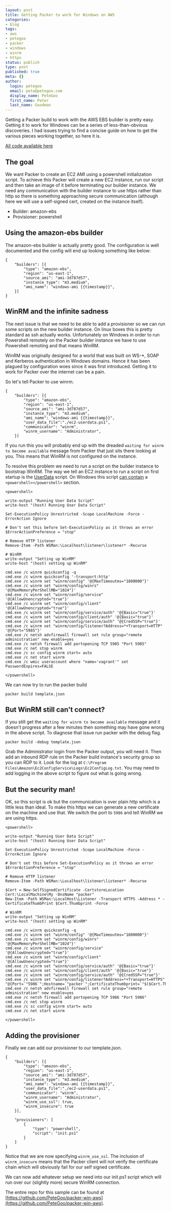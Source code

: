 ```yaml
---
layout: post
title: Getting Packer to work for Windows on AWS
categories:
- blog
tags:
- aws
- petegoo
- packer
- windows
- winrm
- https
status: publish
type: post
published: true
meta: {}
author:
  login: petegoo
  email: pete@petegoo.com
  display_name: PeteGoo
  first_name: Peter
  last_name: Goodman
---
```

Getting a Packer build to work with the AWS EBS builder is pretty easy. Getting it to work for Windows can be a series of less-than-obvious discoveries. I had issues trying to find a concise guide on how to get the various pieces working together, so here it is.

[All code available here](https://github.com/PeteGoo/packer-win-aws)

## The goal

We want Packer to create an EC2 AMI using a powershell initialization script. To achieve this Packer will create a new EC2 instance, run our script and then take an image of it before terminating our builder instance. We need any communication with the builder instance to use https rather than http so there is something approaching secure communication (although here we will use a self-signed cert, created on the instance itself).

* Builder: amazon-ebs
* Provisioner: powershell

## Using the amazon-ebs builder

The amazon-ebs builder is actually pretty good. The configuration is well documented and the config will end up looking something like below:

```
{
    "builders": [{
        "type": "amazon-ebs",
        "region": "us-east-1",
        "source_ami": "ami-3d787d57",
        "instance_type": "m3.medium",
        "ami_name": "windows-ami {{timestamp}}",
    }]
}
``` 

## WinRM and the infinite sadness

The next issue is that we need to be able to add a provisioner so we can run some scripts on the new builder instance. On linux boxes this is pretty standard as ssh actually works. Unfortunately on Windows in order to run Powershell remotely on the Packer builder instance we have to use Powershell remoting and that means WinRM. 

WinRM was originally designed for a world that was built on WS-*, SOAP and Kerberos authentication in Windows domains. Hence it has been plagued by configuration woes since it was first introduced. Getting it to work for Packer over the internet can be a pain.

So let's tell Packer to use winrm.

```
{
    "builders": [{
        "type": "amazon-ebs",
        "region": "us-east-1",
        "source_ami": "ami-3d787d57",
        "instance_type": "m3.medium",
        "ami_name": "windows-ami {{timestamp}}",
        "user_data_file":"./ec2-userdata.ps1",
        "communicator": "winrm",
        "winrm_username": "Administrator",
    }]
```

If you run this you will probably end up with the dreaded `waiting for winrm to become available` message from Packer that just sits there looking at you. This means that WinRM is not configured on the instance.

To resolve this problem we need to run a script on the builder instance to bootstrap WinRM. The way we tell an EC2 instance to run a script on first startup is the [UserData](http://docs.aws.amazon.com/AWSEC2/latest/UserGuide/ec2-instance-metadata.html#instancedata-add-user-data) script. On Windows this script [can contain](http://docs.aws.amazon.com/AWSEC2/latest/WindowsGuide/ec2-instance-metadata.html) a `<powershell></powershell>` section.


```
<powershell>

write-output "Running User Data Script"
write-host "(host) Running User Data Script"

Set-ExecutionPolicy Unrestricted -Scope LocalMachine -Force -ErrorAction Ignore

# Don't set this before Set-ExecutionPolicy as it throws an error
$ErrorActionPreference = "stop"

# Remove HTTP listener
Remove-Item -Path WSMan:\Localhost\listener\listener* -Recurse

# WinRM
write-output "Setting up WinRM"
write-host "(host) setting up WinRM"

cmd.exe /c winrm quickconfig -q
cmd.exe /c winrm quickconfig '-transport:http'
cmd.exe /c winrm set "winrm/config" '@{MaxTimeoutms="1800000"}'
cmd.exe /c winrm set "winrm/config/winrs" '@{MaxMemoryPerShellMB="1024"}'
cmd.exe /c winrm set "winrm/config/service" '@{AllowUnencrypted="true"}'
cmd.exe /c winrm set "winrm/config/client" '@{AllowUnencrypted="true"}'
cmd.exe /c winrm set "winrm/config/service/auth" '@{Basic="true"}'
cmd.exe /c winrm set "winrm/config/client/auth" '@{Basic="true"}'
cmd.exe /c winrm set "winrm/config/service/auth" '@{CredSSP="true"}'
cmd.exe /c winrm set "winrm/config/listener?Address=*+Transport=HTTP" '@{Port="5985"}'
cmd.exe /c netsh advfirewall firewall set rule group="remote administration" new enable=yes
cmd.exe /c netsh firewall add portopening TCP 5985 "Port 5985"
cmd.exe /c net stop winrm
cmd.exe /c sc config winrm start= auto
cmd.exe /c net start winrm
cmd.exe /c wmic useraccount where "name='vagrant'" set PasswordExpires=FALSE

</powershell>
```

We can now try to run the packer build

```
packer build template.json
```
 
## But WinRM still can't connect?

If you still get the `waiting for winrm to become available` message and it doesn't progress after a few minutes then something may have gone wrong in the above script. To diagnose that issue run packer with the debug flag.

```
packer build -debug template.json
``` 

Grab the Administrator login from the Packer output, you will need it. Then add an inbound RDP rule on the Packer build instance's security group so you can RDP to it. Look for the log at `C:\Program Files\Amazon\Ec2ConfigService\Logs\Ec2ConfigLog.txt`. You may need to add logging in the above script to figure out what is going wrong.

## But the security man! 

OK, so this script is ok but the communication is over plain http which is a little less than ideal. To make this https we can generate a new certificate on the machine and use that. We switch the port to `5986` and tell WinRM we are using https. 

``` 
<powershell>

write-output "Running User Data Script"
write-host "(host) Running User Data Script"

Set-ExecutionPolicy Unrestricted -Scope LocalMachine -Force -ErrorAction Ignore

# Don't set this before Set-ExecutionPolicy as it throws an error
$ErrorActionPreference = "stop"

# Remove HTTP listener
Remove-Item -Path WSMan:\Localhost\listener\listener* -Recurse

$Cert = New-SelfSignedCertificate -CertstoreLocation Cert:\LocalMachine\My -DnsName "packer"
New-Item -Path WSMan:\LocalHost\Listener -Transport HTTPS -Address * -CertificateThumbPrint $Cert.Thumbprint -Force

# WinRM
write-output "Setting up WinRM"
write-host "(host) setting up WinRM"

cmd.exe /c winrm quickconfig -q
cmd.exe /c winrm set "winrm/config" '@{MaxTimeoutms="1800000"}'
cmd.exe /c winrm set "winrm/config/winrs" '@{MaxMemoryPerShellMB="1024"}'
cmd.exe /c winrm set "winrm/config/service" '@{AllowUnencrypted="true"}'
cmd.exe /c winrm set "winrm/config/client" '@{AllowUnencrypted="true"}'
cmd.exe /c winrm set "winrm/config/service/auth" '@{Basic="true"}'
cmd.exe /c winrm set "winrm/config/client/auth" '@{Basic="true"}'
cmd.exe /c winrm set "winrm/config/service/auth" '@{CredSSP="true"}'
cmd.exe /c winrm set "winrm/config/listener?Address=*+Transport=HTTPS" "@{Port=`"5986`";Hostname=`"packer`";CertificateThumbprint=`"$($Cert.Thumbprint)`"}"
cmd.exe /c netsh advfirewall firewall set rule group="remote administration" new enable=yes
cmd.exe /c netsh firewall add portopening TCP 5986 "Port 5986"
cmd.exe /c net stop winrm
cmd.exe /c sc config winrm start= auto
cmd.exe /c net start winrm

</powershell>
```

## Adding the provisioner

Finally we can add our provisioner to our template.json.

```
{
    "builders": [{
        "type": "amazon-ebs",
        "region": "us-east-1",
        "source_ami": "ami-3d787d57",
        "instance_type": "m3.medium",
        "ami_name": "windows-ami {{timestamp}}",
        "user_data_file":"./ec2-userdata.ps1",
        "communicator": "winrm",
        "winrm_username": "Administrator",
        "winrm_use_ssl": true,
        "winrm_insecure": true
    }],

    "provisioners": [
        {
            "type": "powershell",
            "script": "init.ps1"
        }
    ]
}
```

Notice that we are now specifying `winrm_use_ssl`. The inclusion of `winrm_insecure` means that the Packer client will not verify the certificate chain which will obviously fail for our self signed certificate.

We can now add whatever setup we need into our init.ps1 script which will run over our (slightly more) secure WinRM connection.

The entire repo for this sample can be found at [https://github.com/PeteGoo/packer-win-aws](https://github.com/PeteGoo/packer-win-aws).
